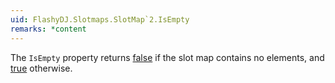 ```yaml
---
uid: FlashyDJ.Slotmaps.SlotMap`2.IsEmpty
remarks: *content
---
```


The <code class="method">IsEmpty</code> property returns [false](xref:System.Boolean) if the slot map contains no elements, and [true](xref:System.Boolean) otherwise.